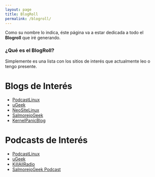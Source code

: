 ```yaml
---
layout: page
title: BlogRoll
permalink: /blogroll/
---
```


Como su nombre lo indica, éste página va a estar dedicada a todo el **Blogroll** que iré generando.

### ¿Qué es el BlogRoll?
Simplemente es una lista con los sitios de interés que actualmente leo o tengo presente.

# Blogs de Interés
* [PodcastLinux][1]
* [uGeek][2]
* [NeoSiteLinux][3]
* [SalmorejoGeek][4]
* [KernelPanicBlog][5]

[1]: https://podcastlinux.github.io
[2]: https://ugeek.github.io
[3]: https://www.neositelinux.com
[4]: https://www.salmorejogeek.com
[5]: https://kernelpanicblog.wordpress.com

# Podcasts de Interés
* [PodcastLinux][6]
* [uGeek][7]
* [KillAllRadio][8]
* [SalmorejoGeek Podcast][9]

[6]: https://podcastlinux.github.io
[7]: https://ugeek.github.io
[8]: http://www.killallradio.tk
[9]: http://ar.ivoox.com/es/podcast-salmorejo-geek_sq_f1206500_1.html
